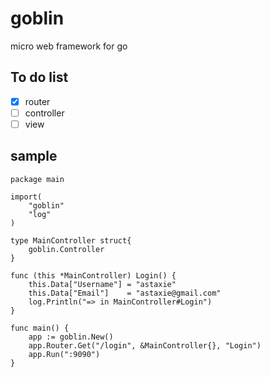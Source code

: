 # goblin
micro web framework for go


## To do list
- [x] router
- [ ] controller
- [ ] view

## sample
```
package main

import(
    "goblin"
    "log"
)

type MainController struct{
    goblin.Controller
}

func (this *MainController) Login() {
    this.Data["Username"] = "astaxie"
    this.Data["Email"]    = "astaxie@gmail.com"
    log.Println("=> in MainController#Login")
}

func main() {
    app := goblin.New()
    app.Router.Get("/login", &MainController{}, "Login")
    app.Run(":9090")
}
```
